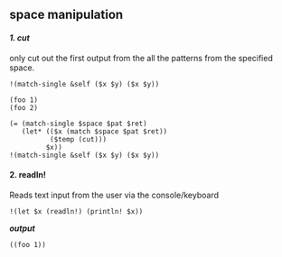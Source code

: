## space manipulation
#### ***1. cut***
only cut out the first output from the all the patterns from the specified space.
```
!(match-single &self ($x $y) ($x $y))
```
```metta
(foo 1)
(foo 2)

(= (match-single $space $pat $ret)
   (let* (($x (match $space $pat $ret))
          ($temp (cut)))
         $x))
!(match-single &self ($x $y) ($x $y))
```
#### 2. readln!
Reads text input from the user via the console/keyboard

```metta 
!(let $x (readln!) (println! $x))
```

***output***
```metta
((foo 1))
```